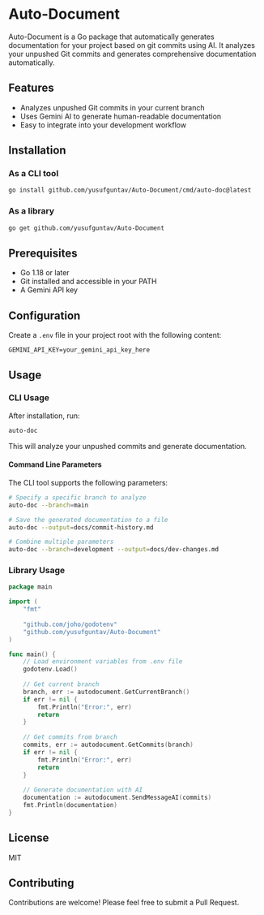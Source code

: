 # Auto-Document

Auto-Document is a Go package that automatically generates documentation for your project based on git commits using AI. It analyzes your unpushed Git commits and generates comprehensive documentation automatically.

## Features

- Analyzes unpushed Git commits in your current branch
- Uses Gemini AI to generate human-readable documentation
- Easy to integrate into your development workflow

## Installation

### As a CLI tool

```bash
go install github.com/yusufguntav/Auto-Document/cmd/auto-doc@latest
```

### As a library

```bash
go get github.com/yusufguntav/Auto-Document
```

## Prerequisites

- Go 1.18 or later
- Git installed and accessible in your PATH
- A Gemini API key

## Configuration

Create a `.env` file in your project root with the following content:

```
GEMINI_API_KEY=your_gemini_api_key_here
```

## Usage

### CLI Usage

After installation, run:

```bash
auto-doc
```

This will analyze your unpushed commits and generate documentation.

#### Command Line Parameters

The CLI tool supports the following parameters:

```bash
# Specify a specific branch to analyze
auto-doc --branch=main

# Save the generated documentation to a file
auto-doc --output=docs/commit-history.md

# Combine multiple parameters
auto-doc --branch=development --output=docs/dev-changes.md
```

### Library Usage

```go
package main

import (
	"fmt"
	
	"github.com/joho/godotenv"
	"github.com/yusufguntav/Auto-Document"
)

func main() {
	// Load environment variables from .env file
	godotenv.Load()
	
	// Get current branch
	branch, err := autodocument.GetCurrentBranch()
	if err != nil {
		fmt.Println("Error:", err)
		return
	}
	
	// Get commits from branch
	commits, err := autodocument.GetCommits(branch)
	if err != nil {
		fmt.Println("Error:", err)
		return
	}
	
	// Generate documentation with AI
	documentation := autodocument.SendMessageAI(commits)
	fmt.Println(documentation)
}
```

## License

MIT

## Contributing

Contributions are welcome! Please feel free to submit a Pull Request.

